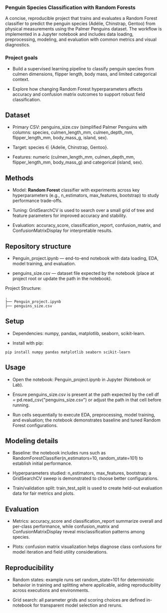 ### Penguin Species Classification with Random Forests

A concise, reproducible project that trains and evaluates a Random Forest classifier to predict the penguin species (Adélie, Chinstrap, Gentoo) from physical measurements using the Palmer Penguins dataset. The workflow is implemented in a Jupyter notebook and includes data loading, preprocessing, modeling, and evaluation with common metrics and visual diagnostics.

### Project goals

- Build a supervised learning pipeline to classify penguin species from culmen dimensions, flipper length, body mass, and limited categorical context.

- Explore how changing Random Forest hyperparameters affects accuracy and confusion matrix outcomes to support robust field classification.


## Dataset

- Primary CSV: penguins_size.csv (simplified Palmer Penguins with columns: species, culmen_length_mm, culmen_depth_mm, flipper_length_mm, body_mass_g, island, sex).

- Target: species ∈ {Adelie, Chinstrap, Gentoo}.

- Features: numeric (culmen_length_mm, culmen_depth_mm, flipper_length_mm, body_mass_g) and categorical (island, sex).



## Methods

- Model: **Random Forest** classifier with experiments across key hyperparameters (e.g., n_estimators, max_features, bootstrap) to study performance trade-offs.

- Tuning: GridSearchCV is used to search over a small grid of tree and feature parameters for improved accuracy and stability.

- Evaluation: accuracy_score, classification_report, confusion_matrix, and ConfusionMatrixDisplay for interpretable results.


## Repository structure

- Penguin_project.ipynb — end-to-end notebook with data loading, EDA, model training, and evaluation.

- penguins_size.csv — dataset file expected by the notebook (place at project root or update the path in the notebook).


Project Structure:

```
.
├── Penguin_project.ipynb
├── penguins_size.csv
```


## Setup

- Dependencies: numpy, pandas, matplotlib, seaborn, scikit-learn.

- Install with pip:

```
pip install numpy pandas matplotlib seaborn scikit-learn
```


## Usage

- Open the notebook: Penguin_project.ipynb in Jupyter (Notebook or Lab).

- Ensure penguins_size.csv is present at the path expected by the cell df = pd.read_csv("penguins_size.csv") or adjust the path in that cell before running.

- Run cells sequentially to execute EDA, preprocessing, model training, and evaluation; the notebook demonstrates baseline and tuned Random Forest configurations.


## Modeling details

- Baseline: the notebook includes runs such as RandomForestClassifier(n_estimators=10, random_state=101) to establish initial performance.

- Hyperparameters studied: n_estimators, max_features, bootstrap; a GridSearchCV sweep is demonstrated to choose better configurations.

- Train/validation split: train_test_split is used to create held-out evaluation data for fair metrics and plots.


## Evaluation

- Metrics: accuracy_score and classification_report summarize overall and per-class performance, while confusion_matrix and ConfusionMatrixDisplay reveal misclassification patterns among species.

- Plots: confusion matrix visualization helps diagnose class confusions for model iteration and field utility considerations.


## Reproducibility

- Random states: example runs set random_state=101 for deterministic behavior in training and splitting where applicable, aiding reproducibility across executions and environments.

- Grid search: all parameter grids and scoring choices are defined in-notebook for transparent model selection and reruns.






